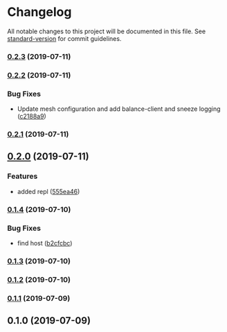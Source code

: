 # Changelog

All notable changes to this project will be documented in this file. See [standard-version](https://github.com/conventional-changelog/standard-version) for commit guidelines.

### [0.2.3](https://github.com/37teams/usrv/compare/v0.2.2...v0.2.3) (2019-07-11)



### [0.2.2](https://github.com/37teams/usrv/compare/v0.2.1...v0.2.2) (2019-07-11)


### Bug Fixes

* Update mesh configuration and add balance-client and sneeze logging ([c2188a9](https://github.com/37teams/usrv/commit/c2188a9))



### [0.2.1](https://github.com/37teams/usrv/compare/v0.2.0...v0.2.1) (2019-07-11)



## [0.2.0](https://github.com/37teams/usrv/compare/v0.1.4...v0.2.0) (2019-07-11)


### Features

* added repl ([555ea46](https://github.com/37teams/usrv/commit/555ea46))



### [0.1.4](https://github.com/37teams/usrv/compare/v0.1.3...v0.1.4) (2019-07-10)


### Bug Fixes

* find host ([b2cfcbc](https://github.com/37teams/usrv/commit/b2cfcbc))



### [0.1.3](https://github.com/37teams/usrv/compare/v0.1.2...v0.1.3) (2019-07-10)



### [0.1.2](https://github.com/37teams/usrv/compare/v0.1.1...v0.1.2) (2019-07-10)



### [0.1.1](https://github.com/37teams/usrv/compare/v0.1.0...v0.1.1) (2019-07-09)



## 0.1.0 (2019-07-09)
